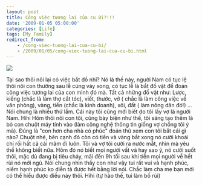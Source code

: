 ```yaml
---
layout: post
title: Công việc tương lai của cu Bi?!!!
date: '2009-01-05 05:00:00'
categories: [Life]
tags: [My Family]
redirect_from: 
    - /cong-viec-tuong-lai-cua-cu-bi/
    - /2009/01/05/cong-viec-tuong-lai-cua-cu-bi.html
---
```


![](https://trinhvanchung.files.wordpress.com/2010/10/ap_20100106055207255.jpg)

Tại sao thôi nôi lại có việc bắt đồ nhỉ?
Nó là thế này, người Nam có tục lệ thôi nôi con thường sau lễ cúng váy xong, có tục lễ là bắt đồ vật để đoán công việc tương lai của con mình đó mà. Tất cả những đồ vật như: Lược, kiếng (chắc là làm thợ cắt tóc), viết, thước, vở ( chắc là làm công việc về văn phòng), vàng, tiền (chắc là kinh doanh), xôi, đất ( làm nông dân đó!) … Nói chung là nhiều thứ lắm. Cái này tôi cũng mới biết do tôi lấy vợ là người Nam. Hihi
Hôm thôi nôi con tôi, cũng bày biện như thế, tôi sáng tạo thêm là bỏ con chuột máy tính vào (làm công nghệ thông tin giống vợ chồng tôi ý mà). Đúng là "con hơn cha nhà có phúc" đoán thử xem con tôi bắt cái gì nào? Chuột nhé, bên cạnh đó còn có tiền và vàng bắt xong nó cười khoái chí rồi hất cả cái mâm đi luôn. Tôi và vợ tôi cười ra nước mắt, nhìn mà yêu thế không biết nữa.
Hôm đó nó biết mọi người vất vả hay sao ý, nó cười suốt thôi, mặc dù đang bị tiêu chảy, mãi đến 9h tối sau khi tiễn mọi người về hết rùi nó mới ngủ.
Nói chung nhìn thấy con như vậy tui rất vui và hạnh phúc, niềm hạnh phúc ko diễn tả được hết bằng lời nói. Chắc làm cha mẹ bạn mới có thể hiểu được điều này thôi. Hihi (tự hào thế, tui làm bố rùi)
